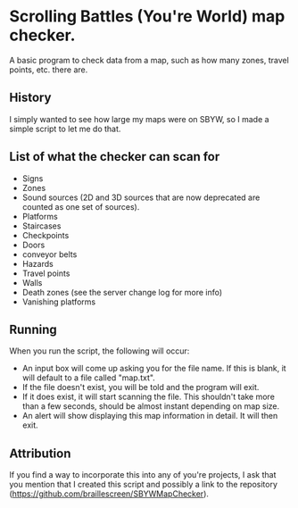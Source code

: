 # Scrolling Battles (You're World) map checker.
A basic program to check data from a map, such as how many zones, travel points, etc. there are.
## History
I simply wanted to see how large my maps were on SBYW, so I made a simple script to let me do that.

## List of what the checker can scan for
* Signs
* Zones
* Sound sources (2D and 3D sources that are now deprecated are counted as one set of sources).
* Platforms
* Staircases
* Checkpoints
* Doors
* conveyor belts
* Hazards
* Travel points
* Walls
* Death zones (see the server change log for more info)
* Vanishing platforms

## Running
When you run the script, the following will occur:
* An input box will come up asking you for the file name. If this is blank, it will default to a file called "map.txt".
* If the file doesn't exist, you will be told and the program will exit.
* If it does exist, it will start scanning the file. This shouldn't take more than a few seconds, should be almost instant depending on map size.
* An alert will show displaying this map information in detail. It will then exit.

## Attribution
If you find a way to incorporate this into any of you're projects, I ask that you mention that I created this script and possibly a link to the repository (https://github.com/braillescreen/SBYWMapChecker).
